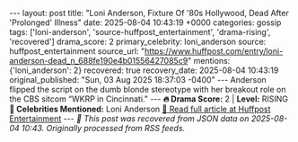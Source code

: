 --- layout: post title: "Loni Anderson, Fixture Of '80s Hollywood, Dead After 'Prolonged' Illness" date: 2025-08-04 10:43:19 +0000 categories: gossip tags: ['loni-anderson', 'source-huffpost_entertainment', 'drama-rising', 'recovered'] drama_score: 2 primary_celebrity: loni_anderson source: huffpost_entertainment source_url: "https://www.huffpost.com/entry/loni-anderson-dead_n_688fe190e4b01556427085c9" mentions: {'loni_anderson': 2} recovered: true recovery_date: 2025-08-04 10:43:19 original_published: "Sun, 03 Aug 2025 18:37:03 -0400" --- Anderson flipped the script on the dumb blonde stereotype with her breakout role on the CBS sitcom “WKRP in Cincinnati." --- **🔥 Drama Score:** 2 | **Level:** RISING **👑 Celebrities Mentioned:** Loni Anderson [📰 Read full article at Huffpost Entertainment](https://www.huffpost.com/entry/loni-anderson-dead_n_688fe190e4b01556427085c9) --- *🔄 This post was recovered from JSON data on 2025-08-04 10:43. Originally processed from RSS feeds.*